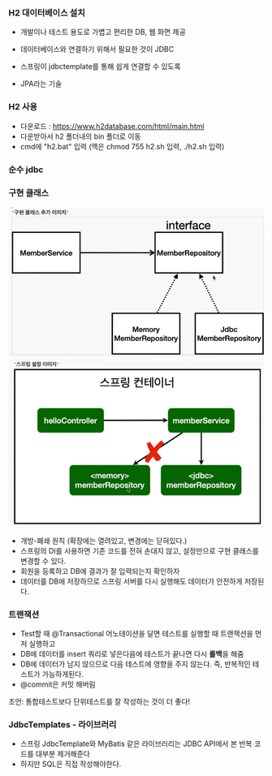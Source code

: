 ### H2 대이터베이스 설치
- 개발이나 테스트 용도로 가볍고 편리한  DB, 웹 화면 제공

- 데이터베이스와 연결하기 위해서 필요한 것이 JDBC
- 스프링이 jdbctemplate를 통해 쉽게 연결할 수 있도록
- JPA라는 기술 

### H2 사용
- 다운로드 : https://www.h2database.com/html/main.html
- 다운받아서 h2 폴더내의 bin 폴더로 이동
- cmd에 "h2.bat" 입력 (맥은 chmod 755 h2.sh 입력, ./h2.sh 입력)


### 순수 jdbc


### 구현 클래스
![img_6.png](img_6.png)
![img_7.png](img_7.png)

- 개방-폐쇄 원칙 (확장에는 열려있고, 변경에는 닫혀있다.)
- 스프링의 DI를 사용하면 기존 코드를 전혀 손대지 않고, 설정만으로 구현 클래스를 변경할 수 있다.
- 회원을 등록하고 DB에 결과가 잘 입력되는지 확인하자
- 데이터를  DB에 저장하므로 스프링 서버를 다시 실행해도 데이터가 안전하게 저장된다.

### 트랜잭션
- Test할 때 @Transactional 어노테이션을 달면 테스트를 실행할 때 트랜잭션을 먼저 실행하고
- DB에 데이터를 insert 쿼리로 넣은다음에 테스트가 끝나면 다시 **롤백**을 해줌
- DB에 데이터가 남지 않으므로 다음 테스트에 영향을 주지 않는다. 즉, 반복적인 테스트가 가능하게된다.
- @commit은 커밋 해버림


조언: 통합테스트보다 단위테스트를 잘 작성하는 것이 더 좋다!

### JdbcTemplates - 라이브러리
- 스프링 JdbcTemplate와 MyBatis 같은 라이브러리는 JDBC API에서 본 반복 코드를 대부분 제거해준다
- 하지만 SQL은 직접 작성해야한다.